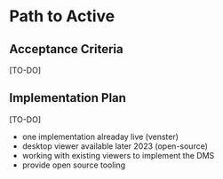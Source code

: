# Path to Active

## Acceptance Criteria

<!-- Describes what are the acceptance criteria whereby a proposal becomes 'Active' -->

[TO-DO]

## Implementation Plan

[TO-DO]

- one implementation alreaday live (venster)
- desktop viewer available later 2023 (open-source)
- working with existing viewers to implement the DMS
- provide open source tooling
